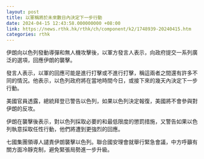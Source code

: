 ```yaml
---
layout: post
title: 以軍稱將於未來數日內決定下一步行動
date: 2024-04-15 12:43:58.000000000 +08:00
link: https://news.rthk.hk/rthk/ch/component/k2/1748939-20240415.htm
categories: rthk
---
```


伊朗向以色列發動導彈和無人機攻擊後，以軍方發言人表示，向政府提交一系列廣泛的選項，回應伊朗的襲擊。

發言人表示，以軍的回應可能是進行打擊或不進行打擊，稱這兩者之間還有許多不同的情況。他表示，以色列政府將在當地時間今日，或接下來的幾天內決定下一步行動。

美國官員透露，總統拜登已警告以色列，如果以色列決定報復，美國將不會參與對伊朗的反攻。

伊朗在襲擊後表示，對以色列採取必要的和最低限度的懲罰措施，又警告如果以色列執意採取任性行動，他們將遭到更強烈的回應。

七國集團領導人譴責伊朗襲擊以色列。聯合國安理會就舉行緊急會議，中方呼籲有關方面冷靜克制，避免緊張局勢進一步升級。
